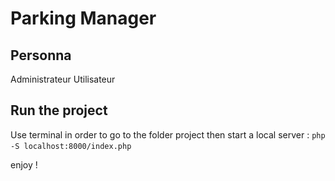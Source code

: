 # Parking Manager

##  Personna

Administrateur
Utilisateur

## Run the project

Use terminal in order to go to the folder project
then start a local server :
```php -S localhost:8000/index.php``` 

enjoy ! 
